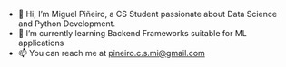 - 👋 Hi, I’m Miguel Piñeiro, a CS Student passionate about Data Science and Python Development.
- 🌱 I’m currently learning Backend Frameworks suitable for ML applications
- 📫 You can reach me at pineiro.c.s.mi@gmail.com

